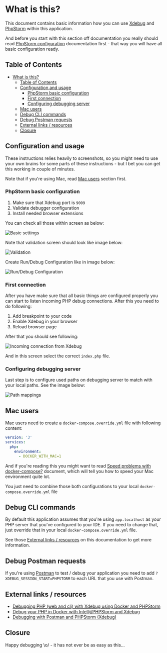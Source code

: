# What is this?

This document contains basic information how you can use [Xdebug](https://xdebug.org/)
and [PhpStorm](https://www.jetbrains.com/phpstorm/) within this application.

And before you start with this section off documentation you really should read
[PhpStorm configuration](PHPSTORM.md) documentation first - that way you will
have all basic configuration ready.

## Table of Contents

* [What is this?](#what-is-this)
  * [Table of Contents](#table-of-contents)
  * [Configuration and usage](#configuration-and-usage)
    * [PhpStorm basic configuration](#phpstorm-basic-configuration)
    * [First connection](#first-connection)
    * [Configuring debugging server](#configuring-debugging-server)
  * [Mac users](#mac-users)
  * [Debug CLI commands](#debug-cli-commands)
  * [Debug Postman requests](#debug-postman-requests)
  * [External links / resources](#external-links--resources)
  * [Closure](#closure)

## Configuration and usage

These instructions relies heavily to screenshots, so you might need to use
your own brains for some parts of these instructions - but I bet you can get
this working in couple of minutes.

Note that if you're using Mac, read [Mac users](#mac-users) section first.

### PhpStorm basic configuration

1) Make sure that Xdebug port is `9009`
2) Validate debugger configuration
3) Install needed browser extensions

You can check all those within screen as below:

![Basic settings](images/xdebug_01.png)

Note that validation screen should look like image below:

![Validation](images/xdebug_02.png)

Create Run/Debug Configuration like in image below:

![Run/Debug Configuration](images/xdebug_03.png)

### First connection

After you have make sure that all basic things are configured properly you can
start to listen incoming PHP debug connections. After this you need to do 
following:

1) Add breakpoint to your code
2) Enable Xdebug in your browser
3) Reload browser page

After that you should see following: 

![Incoming connection from Xdebug](images/xdebug_04.png)

And in this screen select the correct `index.php` file.

### Configuring debugging server

Last step is to configure used paths on debugging server to match with your
local paths. See the image below: 

![Path mappings](images/xdebug_05.png)

## Mac users

Mac users need to create a `docker-compose.override.yml` file with following 
content:

```yaml
version: '3'
services:
  php:
    environment:
      - DOCKER_WITH_MAC=1
```

And if you're reading this you might want to read [Speed problems with docker-compose?](SPEED_UP_DOCKER_COMPOSE.md)
document, which will tell you how to speed your Mac environment quite lot.

You just need to combine those both configurations to your local
`docker-compose.override.yml` file

## Debug CLI commands

By default this application assumes that you're using `app.localhost` as your
PHP server that you've configured to your IDE. If you need to change that, just
override that in your local `docker-compose.override.yml` file.

See those [External links / resources](#external-links--resources) on this
documentation to get more information.

## Debug Postman requests

If you're using [Postman](https://www.getpostman.com/) to test / debug your
application you need to add `?XDEBUG_SESSION_START=PHPSTORM` to each URL
that you use with Postman.

## External links / resources

* [Debugging PHP (web and cli) with Xdebug using Docker and PHPStorm](https://thecodingmachine.io/configuring-xdebug-phpstorm-docker)
* [Debug your PHP in Docker with Intellij/PHPStorm and Xdebug](https://gist.github.com/jehaby/61a89b15571b4bceee2417106e80240d)
* [Debugging with Postman and PHPStorm (Xdebug)](https://www.thinkbean.com/drupal-development-blog/debugging-postman-and-phpstorm-xdebug)

## Closure

Happy debugging \o/ - it has not ever be as easy as this...
